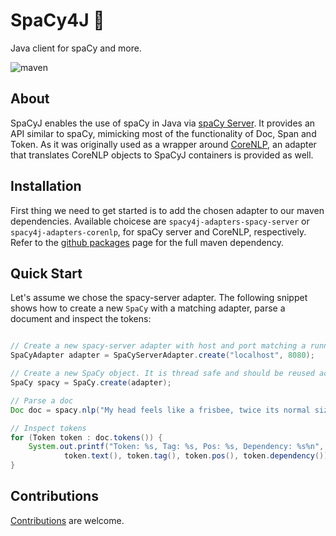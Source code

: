 # SpaCy4J 🚀

Java client for spaCy and more.

![maven](https://github.com/manzurola/spacy-java/actions/workflows/maven.yml/badge.svg)

## About

SpaCyJ enables the use of spaCy in Java via [spaCy Server](https://github.com/neelkamath/spacy-server). It provides an API similar to spaCy, mimicking most of the functionality of Doc, Span and Token. As it was originally used as a wrapper around [CoreNLP](https://github.com/stanfordnlp/CoreNLP), an adapter that translates CoreNLP objects to SpaCyJ containers is provided as well.

## Installation

First thing we need to get started is to add the chosen adapter to our maven dependencies. 
Available choicese are `spacy4j-adapters-spacy-server` or `spacy4j-adapters-corenlp`, for spaCy server and CoreNLP, respectively. Refer to the [github packages](https://github.com/manzurola?tab=packages&repo_name=spacy-java) page for the full maven dependency.

## Quick Start

Let's assume we chose the spacy-server adapter. The following snippet shows how to create a new `SpaCy` with a matching adapter, parse a document and inspect the tokens:

```java

// Create a new spacy-server adapter with host and port matching a running instance of spacy-server.
SpaCyAdapter adapter = SpaCyServerAdapter.create("localhost", 8080);

// Create a new SpaCy object. It is thread safe and should be reused across our app
SpaCy spacy = SpaCy.create(adapter);

// Parse a doc
Doc doc = spacy.nlp("My head feels like a frisbee, twice its normal size.");

// Inspect tokens
for (Token token : doc.tokens()) {
    System.out.printf("Token: %s, Tag: %s, Pos: %s, Dependency: %s%n", 
            token.text(), token.tag(), token.pos(), token.dependency());
}
```

## Contributions

[Contributions](https://github.com/manzurola/aligner/blob/a39d2719394fa258d3193e8258231950a3647920/CONTRIBUTING.md) are welcome.
